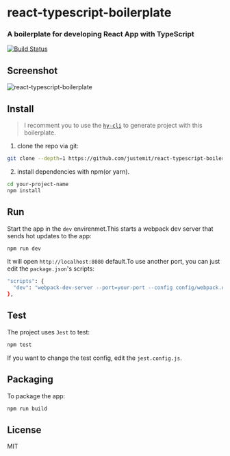 # react-typescript-boilerplate

### A boilerplate for developing React App with TypeScript

[![Build Status](https://travis-ci.org/justemit/electron-react-boilerplate.svg?branch=master)](https://travis-ci.org/justemit/electron-react-boilerplate)

## Screenshot

![react-typescript-boilerplate](http://pcj3271t7.bkt.clouddn.com/react-typescript-boilerplate.png)

## Install

> I recomment you to use the [`hy-cli`](https://github.com/justemit/hy-cli) to generate project with this boilerplate.

1.  clone the repo via git:

```bash
git clone --depth=1 https://github.com/justemit/react-typescript-boilerplate.git ypur-project-name
```

2.  install dependencies with npm(or yarn).

```bash
cd your-project-name
npm install
```

## Run

Start the app in the `dev` envirenmet.This starts a webpack dev server that sends hot updates to the app:

```bash
npm run dev
```

It will open `http://localhost:8080` default.To use another port, you can just edit the `package.json`'s scripts:

```bash
"scripts": {
  "dev": "webpack-dev-server --port=your-port --config config/webpack.dev.js",
},
```

## Test

The project uses `Jest` to test:

```bash
npm test
```

If you want to change the test config, edit the `jest.config.js`.

## Packaging

To package the app:

```bash
npm run build
```

## License

MIT
